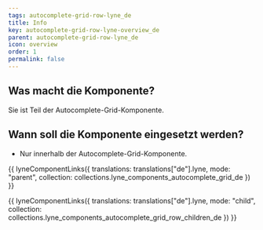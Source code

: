 ```yaml
---
tags: autocomplete-grid-row-lyne_de
title: Info
key: autocomplete-grid-row-lyne-overview_de
parent: autocomplete-grid-row-lyne_de
icon: overview
order: 1
permalink: false
---
```


## Was macht die Komponente?
Sie ist Teil der Autocomplete-Grid-Komponente.

## Wann soll die Komponente eingesetzt werden?
* Nur innerhalb der Autocomplete-Grid-Komponente.

{{ lyneComponentLinks({
  translations: translations["de"].lyne,
  mode: "parent",
  collection: collections.lyne_components_autocomplete_grid_de
}) }}

{{ lyneComponentLinks({
  translations: translations["de"].lyne,
  mode: "child",
  collection: collections.lyne_components_autocomplete_grid_row_children_de
}) }}